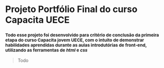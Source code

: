 # Projeto Portfólio Final do curso Capacita UECE
### <sub>Todo esse projeto foi desenvolvido para critério de conclusão da primeira etapa do curso Capacita jovem UECE, com o intuito de demonstrar habilidades aprendidas durante as aulas introdutórias de front-end, utilizando as ferramentas de ***html*** e ***css*** </sub>

> Todo 